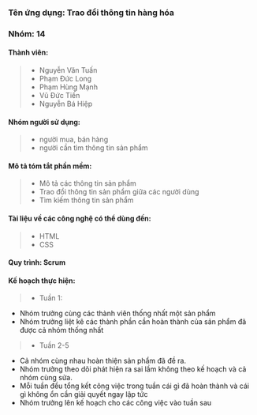 ﻿### Tên ứng dụng: Trao đổi thông tin hàng hóa
### Nhóm: 14
#### Thành viên:
>* Nguyễn Văn Tuấn
>* Phạm Đức Long
>* Phạm Hùng Mạnh
>* Vũ Đức Tiến
>* Nguyễn Bá Hiệp

#### Nhóm người sử dụng: 
>* người mua, bán hàng
>* người cần tìm thông tin sản phẩm

#### Mô tả tóm tắt phần mềm:
>* Mô tả các thông tin sản phẩm
>* Trao đổi thông tin sản phẩm giữa các người dùng
>* Tìm kiếm thông tin sản phẩm

#### Tài liệu về các công nghệ có thể dùng đến:
>* HTML
>* CSS

#### Quy trình: Scrum
#### Kế hoạch thực hiện:
>* Tuần 1:
 * Nhóm trưởng cùng các thành viên thống nhất một sản phẩm 
 * Nhóm trưởng liệt kê các thành phần cần hoàn thành của sản phẩm đã được cả nhóm thống nhất
>* Tuần 2-5
 * Cả nhóm cùng nhau hoàn thiện sản phẩm đã đề ra.
 * Nhóm trưởng theo dõi phát hiện ra sai lầm không theo kế hoạch và cả nhóm cùng sửa.
 * Mỗi tuần đều tổng kết công việc trong tuần cái gì đã hoàn thành và cái gì không ổn cần giải quyết ngay lập tức
 * Nhóm trưởng lên kế hoạch cho các công việc vào tuần sau